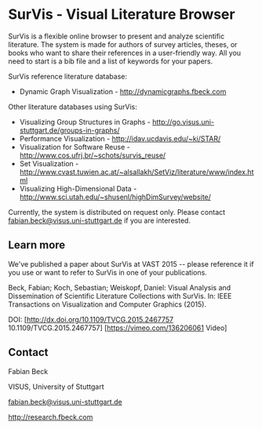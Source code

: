 # SurVis - Visual Literature Browser

SurVis is a flexible online browser to present and analyze scientific literature. The system is made for authors of survey articles, theses, or books who want to share their references in a user-friendly way. All you need to start is a bib file and a list of keywords for your papers.

SurVis reference literature database:

* Dynamic Graph Visualization - http://dynamicgraphs.fbeck.com
 
Other literature databases using SurVis:

* Visualizing Group Structures in Graphs - http://go.visus.uni-stuttgart.de/groups-in-graphs/
* Performance Visualization - http://idav.ucdavis.edu/~ki/STAR/
* Visualization for Software Reuse - http://www.cos.ufrj.br/~schots/survis_reuse/
* Set Visualization - http://www.cvast.tuwien.ac.at/~alsallakh/SetViz/literature/www/index.html
* Visualizing High-Dimensional Data - http://www.sci.utah.edu/~shusenl/highDimSurvey/website/

Currently, the system is distributed on request only. Please contact fabian.beck@visus.uni-stuttgart.de if you are interested.

## Learn more

We've published a paper about SurVis at VAST 2015 -- please reference it if you use or want to refer to SurVis in one of your publications. 

Beck, Fabian; Koch, Sebastian; Weiskopf, Daniel: Visual Analysis and Dissemination of Scientific Literature Collections with SurVis. In: IEEE Transactions on Visualization and Computer Graphics (2015).

DOI: [http://dx.doi.org/10.1109/TVCG.2015.2467757 10.1109/TVCG.2015.2467757]
[https://vimeo.com/136206061 Video] 

## Contact

Fabian Beck

VISUS, University of Stuttgart

fabian.beck@visus.uni-stuttgart.de

http://research.fbeck.com
